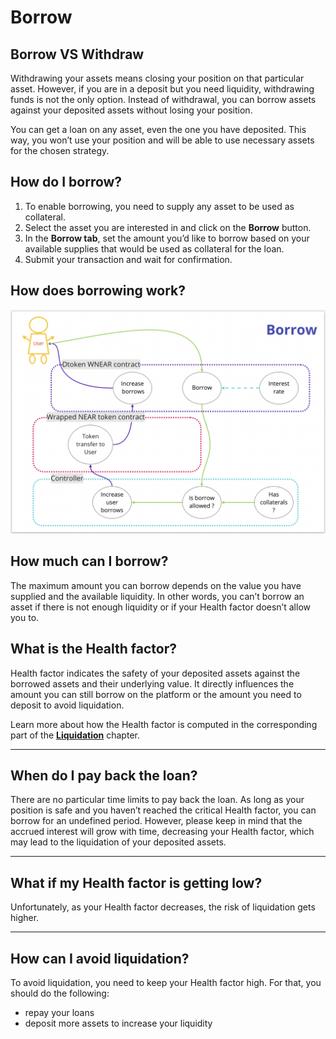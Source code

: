 # Borrow

## Borrow VS Withdraw

Withdrawing your assets means closing your position on that particular asset. However, if you are in a deposit but you need liquidity, withdrawing funds is not the only option. Instead of withdrawal, you can borrow assets against your deposited assets without losing your position.

You can get a loan on any asset, even the one you have deposited. This way, you won’t use your position and will be able to use necessary assets for the chosen strategy.

## How do I borrow?

1. To enable borrowing, you need to supply any asset to be used as collateral.&#x20;
2. Select the asset you are interested in and click on the **Borrow** button.&#x20;
3. In the **Borrow tab**, set the amount you’d like to borrow based on your available supplies that would be used as collateral for the loan.&#x20;
4. Submit your transaction and wait for confirmation.

## How does borrowing work?

![](../.gitbook/assets/borrow.png)

## **How much can I borrow?**

The maximum amount you can borrow depends on the value you have supplied and the available liquidity. In other words, you can’t borrow an asset if there is not enough liquidity or if your Health factor doesn’t allow you to.

## **What is the Health factor**?

Health factor indicates the safety of your deposited assets against the borrowed assets and their underlying value. It directly influences the amount you can still borrow on the platform or the amount you need to deposit to avoid liquidation.

Learn more about how the Health factor is computed in the corresponding part of the [**Liquidation**](liquidation.md) chapter.

***

## **When do I pay back the loan?**

There are no particular time limits to pay back the loan. As long as your position is safe and you haven’t reached the critical Health factor, you can borrow for an undefined period. However, please keep in mind that the accrued interest will grow with time, decreasing your Health factor, which may lead to the liquidation of your deposited assets.

***

## **What if my Health factor is getting low?**

Unfortunately, as your Health factor decreases, the risk of liquidation gets higher.

***

## **How can I avoid liquidation?**&#x20;

To avoid liquidation, you need to keep your Health factor high. For that, you should do the following:

* repay your loans
* deposit more assets to increase your liquidity
